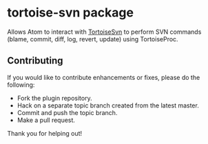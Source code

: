 # tortoise-svn package

Allows Atom to interact with [TortoiseSvn](http://tortoisesvn.net/) to perform SVN commands (blame, commit, diff, log, revert, update) using TortoiseProc.

## Contributing

If you would like to contribute enhancements or fixes, please do the following:

* Fork the plugin repository.
* Hack on a separate topic branch created from the latest master.
* Commit and push the topic branch.
* Make a pull request.

Thank you for helping out!
